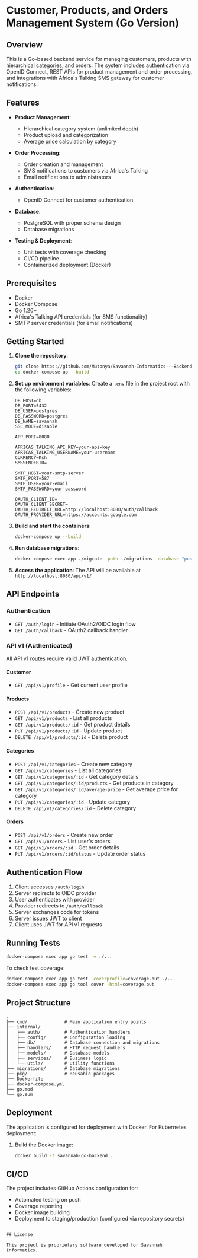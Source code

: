 ﻿# Customer, Products, and Orders Management System (Go Version)

## Overview

This is a Go-based backend service for managing customers, products with hierarchical categories, and orders. The system includes authentication via OpenID Connect, REST APIs for product management and order processing, and integrations with Africa's Talking SMS gateway for customer notifications.

## Features

- **Product Management**:
    - Hierarchical category system (unlimited depth)
    - Product upload and categorization
    - Average price calculation by category

- **Order Processing**:
    - Order creation and management
    - SMS notifications to customers via Africa's Talking
    - Email notifications to administrators

- **Authentication**:
    - OpenID Connect for customer authentication

- **Database**:
    - PostgreSQL with proper schema design
    - Database migrations

- **Testing & Deployment**:
    - Unit tests with coverage checking
    - CI/CD pipeline
    - Containerized deployment (Docker)

## Prerequisites

- Docker
- Docker Compose
- Go 1.20+
- Africa's Talking API credentials (for SMS functionality)
- SMTP server credentials (for email notifications)

## Getting Started

1. **Clone the repository**:
   ```bash
   git clone https://github.com/Mutonya/Savannah-Informatics---Backend-Developer-.git
   cd docker-compose up --build
   ```

2. **Set up environment variables**:
   Create a `.env` file in the project root with the following variables:
   ```
   DB_HOST=db
   DB_PORT=5432
   DB_USER=postgres
   DB_PASSWORD=postgres
   DB_NAME=savannah
   SSL_MODE=disable
   
   APP_PORT=8080
   
   AFRICAS_TALKING_API_KEY=your-api-key
   AFRICAS_TALKING_USERNAME=your-username
   CURRENCY=Ksh
   SMSSENDERID=
   
   SMTP_HOST=your-smtp-server
   SMTP_PORT=587
   SMTP_USER=your-email
   SMTP_PASSWORD=your-password

   OAUTH_CLIENT_ID=
   OAUTH_CLIENT_SECRET=
   OAUTH_REDIRECT_URL=http://localhost:8080/auth/callback
   OAUTH_PROVIDER_URL=https://accounts.google.com
   
   ```

3. **Build and start the containers**:
   ```bash
   docker-compose up --build
   ```

4. **Run database migrations**:
   ```bash
   docker-compose exec app ./migrate -path ./migrations -database "postgres://postgres:postgres@db:5432/savannah?sslmode=disable" up
   ```

5. **Access the application**:
   The API will be available at `http://localhost:8080/api/v1/`

## API Endpoints

### Authentication
- `GET /auth/login` - Initiate OAuth2/OIDC login flow
- `GET /auth/callback` - OAuth2 callback handler

### API v1 (Authenticated)
All API v1 routes require valid JWT authentication.

#### Customer
- `GET /api/v1/profile` - Get current user profile

#### Products
- `POST /api/v1/products` - Create new product
- `GET /api/v1/products` - List all products
- `GET /api/v1/products/:id` - Get product details
- `PUT /api/v1/products/:id` - Update product
- `DELETE /api/v1/products/:id` - Delete product

#### Categories
- `POST /api/v1/categories` - Create new category
- `GET /api/v1/categories` - List all categories
- `GET /api/v1/categories/:id` - Get category details
- `GET /api/v1/categories/:id/products` - Get products in category
- `GET /api/v1/categories/:id/average-price` - Get average price for category
- `PUT /api/v1/categories/:id` - Update category
- `DELETE /api/v1/categories/:id` - Delete category

#### Orders
- `POST /api/v1/orders` - Create new order
- `GET /api/v1/orders` - List user's orders
- `GET /api/v1/orders/:id` - Get order details
- `PUT /api/v1/orders/:id/status` - Update order status

## Authentication Flow

1. Client accesses `/auth/login`
2. Server redirects to OIDC provider
3. User authenticates with provider
4. Provider redirects to `/auth/callback`
5. Server exchanges code for tokens
6. Server issues JWT to client
7. Client uses JWT for API v1 requests
## Running Tests

```bash
docker-compose exec app go test -v ./...
```

To check test coverage:
```bash
docker-compose exec app go test -coverprofile=coverage.out ./...
docker-compose exec app go tool cover -html=coverage.out
```

## Project Structure

```
.
├── cmd/              # Main application entry points
├── internal/
│   ├── auth/         # Authentication handlers
│   ├── config/       # Configuration loading
│   ├── db/           # Database connection and migrations
│   ├── handlers/     # HTTP request handlers
│   ├── models/       # Database models
│   ├── services/     # Business logic
│   └── utils/        # Utility functions
├── migrations/       # Database migrations
├── pkg/              # Reusable packages
├── Dockerfile
├── docker-compose.yml
├── go.mod
└── go.sum
```

## Deployment

The application is configured for deployment with Docker. For Kubernetes deployment:

1. Build the Docker image:
   ```bash
   docker build -t savannah-go-backend .
   ```


## CI/CD

The project includes GitHub Actions configuration for:
- Automated testing on push
- Coverage reporting
- Docker image building
- Deployment to staging/production (configured via repository secrets)


```

## License

This project is proprietary software developed for Savannah Informatics.
